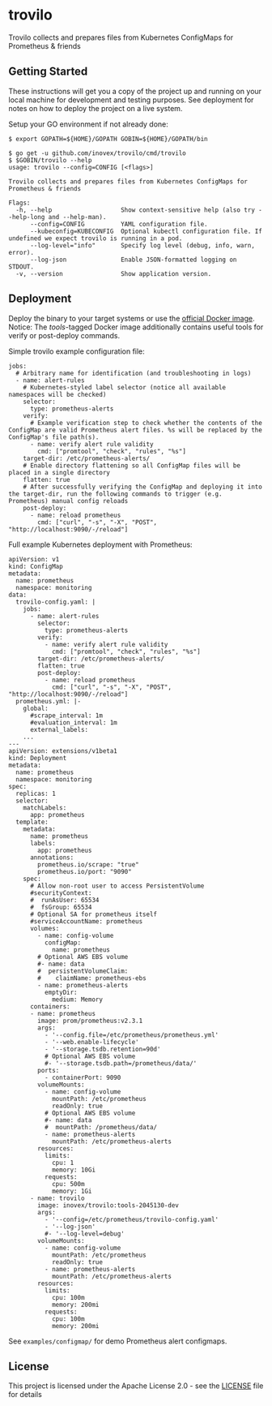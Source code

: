 # trovilo

Trovilo collects and prepares files from Kubernetes ConfigMaps for Prometheus & friends

## Getting Started

These instructions will get you a copy of the project up and running on your local machine for development and testing purposes. See deployment for notes on how to deploy the project on a live system.

Setup your GO environment if not already done:

```
$ export GOPATH=${HOME}/GOPATH GOBIN=${HOME}/GOPATH/bin
```

```
$ go get -u github.com/inovex/trovilo/cmd/trovilo
$ $GOBIN/trovilo --help
usage: trovilo --config=CONFIG [<flags>]

Trovilo collects and prepares files from Kubernetes ConfigMaps for Prometheus & friends

Flags:
  -h, --help                   Show context-sensitive help (also try --help-long and --help-man).
      --config=CONFIG          YAML configuration file.
      --kubeconfig=KUBECONFIG  Optional kubectl configuration file. If undefined we expect trovilo is running in a pod.
      --log-level="info"       Specify log level (debug, info, warn, error).
      --log-json               Enable JSON-formatted logging on STDOUT.
  -v, --version                Show application version.
```

## Deployment

Deploy the binary to your target systems or use the [official Docker image](https://hub.docker.com/r/inovex/trovilo/). Notice: The *tools*-tagged Docker image additionally contains useful tools for verify or post-deploy commands.

Simple trovilo example configuration file:

```
jobs:
  # Arbitrary name for identification (and troubleshooting in logs)
  - name: alert-rules
    # Kubernetes-styled label selector (notice all available namespaces will be checked)
    selector:
      type: prometheus-alerts
    verify:
      # Example verification step to check whether the contents of the ConfigMap are valid Prometheus alert files. %s will be replaced by the ConfigMap's file path(s).
      - name: verify alert rule validity
        cmd: ["promtool", "check", "rules", "%s"]
    target-dir: /etc/prometheus-alerts/
    # Enable directory flattening so all ConfigMap files will be placed in a single directory
    flatten: true
    # After successfully verifying the ConfigMap and deploying it into the target-dir, run the following commands to trigger (e.g. Prometheus) manual config reloads
    post-deploy:
      - name: reload prometheus
        cmd: ["curl", "-s", "-X", "POST", "http://localhost:9090/-/reload"]
```

Full example Kubernetes deployment with Prometheus:

```
apiVersion: v1
kind: ConfigMap
metadata:
  name: prometheus
  namespace: monitoring
data:
  trovilo-config.yaml: |
    jobs:
      - name: alert-rules
        selector:
          type: prometheus-alerts
        verify:
          - name: verify alert rule validity
            cmd: ["promtool", "check", "rules", "%s"]
        target-dir: /etc/prometheus-alerts/
        flatten: true
        post-deploy:
          - name: reload prometheus
            cmd: ["curl", "-s", "-X", "POST", "http://localhost:9090/-/reload"]
  prometheus.yml: |-
    global:
      #scrape_interval: 1m
      #evaluation_interval: 1m
      external_labels:
    ...
---
apiVersion: extensions/v1beta1
kind: Deployment
metadata:
  name: prometheus
  namespace: monitoring
spec:
  replicas: 1
  selector:
    matchLabels:
      app: prometheus
  template:
    metadata:
      name: prometheus
      labels:
        app: prometheus
      annotations:
        prometheus.io/scrape: "true"
        prometheus.io/port: "9090"
    spec:
      # Allow non-root user to access PersistentVolume
      #securityContext:
      #  runAsUser: 65534
      #  fsGroup: 65534
      # Optional SA for prometheus itself
      #serviceAccountName: prometheus
      volumes:
        - name: config-volume
          configMap:
            name: prometheus
        # Optional AWS EBS volume
        #- name: data
        #  persistentVolumeClaim:
        #    claimName: prometheus-ebs
        - name: prometheus-alerts
          emptyDir:
            medium: Memory
      containers:
      - name: prometheus
        image: prom/prometheus:v2.3.1
        args:
          - '--config.file=/etc/prometheus/prometheus.yml'
          - '--web.enable-lifecycle'
          - '--storage.tsdb.retention=90d'
          # Optional AWS EBS volume
          #- '--storage.tsdb.path=/prometheus/data/'
        ports:
          - containerPort: 9090
        volumeMounts:
          - name: config-volume
            mountPath: /etc/prometheus
            readOnly: true
          # Optional AWS EBS volume
          #- name: data
          #  mountPath: /prometheus/data/
          - name: prometheus-alerts
            mountPath: /etc/prometheus-alerts
        resources:
          limits:
            cpu: 1
            memory: 10Gi
          requests:
            cpu: 500m
            memory: 1Gi
      - name: trovilo
        image: inovex/trovilo:tools-2045130-dev
        args:
          - '--config=/etc/prometheus/trovilo-config.yaml'
          - '--log-json'
          #- '--log-level=debug'
        volumeMounts:
          - name: config-volume
            mountPath: /etc/prometheus
            readOnly: true
          - name: prometheus-alerts
            mountPath: /etc/prometheus-alerts
        resources:
          limits:
            cpu: 100m
            memory: 200mi
          requests:
            cpu: 100m
            memory: 200mi
```

See ``examples/configmap/`` for demo Prometheus alert configmaps.

## License

This project is licensed under the Apache License 2.0 - see the [LICENSE](LICENSE) file for details
